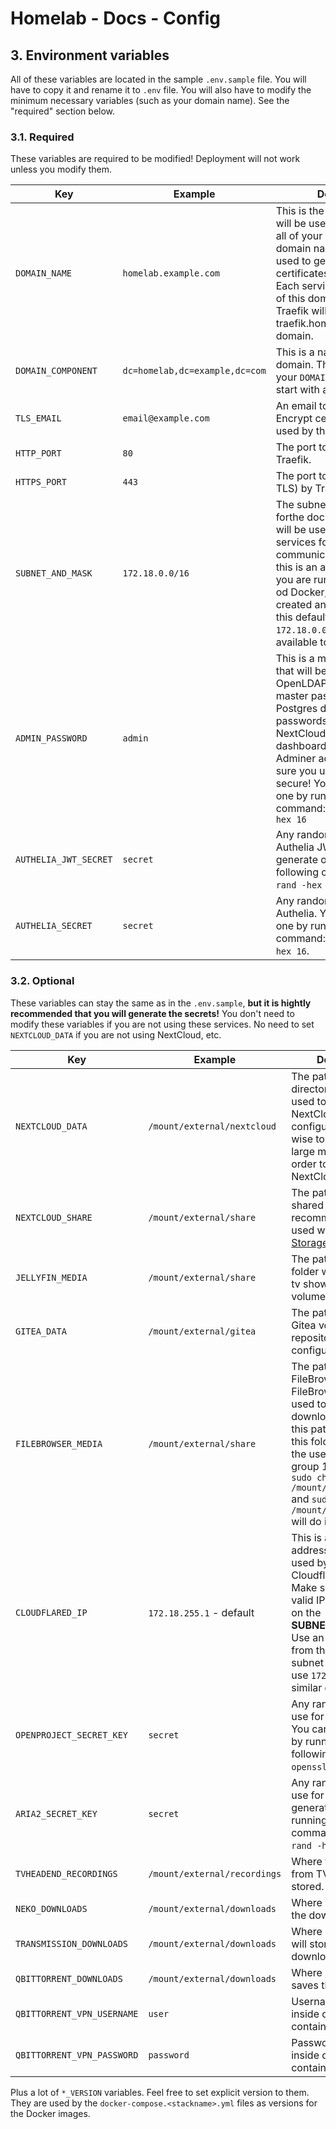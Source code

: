 # Homelab - Docs - Config

## 3. Environment variables

All of these variables are located in the sample `.env.sample` file. You will have to copy it and rename it to `.env` file. You will also have to modify the minimum necessary variables (such as your domain name). See the "required" section below. 

### 3.1. Required

These variables are required to be modified! Deployment will not work unless you modify them.

| Key | Example | Description |
| --- | ------- | ----------- |
| `DOMAIN_NAME` | `homelab.example.com` | This is the domain name that will be used for Traefik and all of your services. This domain name will also be used to generate the TLS certificates via Let's Encrypt. Each service is a subdomain of this domain, for example Traefik will be have traefik.homelab.example.com domain. |
| `DOMAIN_COMPONENT` | `dc=homelab,dc=example,dc=com` | This is a name of the LDAP domain. This should match your `DOMAIN_NAME` and must start with a `dc=...`. |
| `TLS_EMAIL` | `email@example.com` | An email to use for Let's Encrypt certificates, this is used by the Traefik proxy. |
| `HTTP_PORT` | `80` | The port to use for http by Traefik. |
| `HTTPS_PORT` | `443` | The port to use for https (and TLS) by Traefik. |
| `SUBNET_AND_MASK` | `172.18.0.0/16` | The subnet with a mask forthe docker network that will be used by all of the services for internal communication. Make sure this is an available subnet. If you are running a fresh install od Docker, and you have not created any networks, then this default subnet `172.18.0.0/16` will be available to you. |
| `ADMIN_PASSWORD` | `admin` | This is a master password that will be used for: OpenLDAP admin, Postgres master password and Postgres database passwords, Grafana admin, NextCloud admin, Traefik dashboard admin, and Adminer admin login. Make sure you use something secure! You can generate one by running the following command: `openssl rand -hex 16` |
| `AUTHELIA_JWT_SECRET` | `secret` | Any random string to use for Authelia JWT. You can generate one by running the following command: `openssl rand -hex 16`. |
| `AUTHELIA_SECRET` | `secret` | Any random string to use for Authelia. You can generate one by running the following command: `openssl rand -hex 16`. |


### 3.2. Optional

These variables can stay the same as in the `.env.sample`, **but it is hightly recommended that you will generate the secrets!** You don't need to modify these variables if you are not using these services. No need to set `NEXTCLOUD_DATA` if you are not using NextCloud, etc.

| Key | Example | Description |
| --- | ------- | ----------- |
| `NEXTCLOUD_DATA` | `/mount/external/nextcloud` | The path to an existing directory that will be used to store NextCloud files and configuration files. It is wise to use some large mounted drive in order to store large NextCloud user files. |
| `NEXTCLOUD_SHARE` | `/mount/external/share` | The path to optional shared directory, recommended to be used with [External Storage](https://docs.nextcloud.com/server/latest/admin_manual/configuration_files/external_storage_configuration_gui.html) |
| `JELLYFIN_MEDIA` | `/mount/external/share` | The path to an media folder with movies and tv shows for Jellyfin volume. |
| `GITEA_DATA` | `/mount/external/gitea` | The path to to use for Gitea volume to store repository data and configuration files. |
| `FILEBROWSER_MEDIA` | `/mount/external/share` | The path to to use for FileBrowser. The FileBrowser can be used to upload or download files from this path. Make sure this folder belongs to the user 1000 and group 1000. Running `sudo chown 1000:1000 /mount/external/share` and `sudo chmod 755 /mount/external/share` will do it. |
| `CLOUDFLARED_IP` | `172.18.255.1` - default | This is a static IP address that will be used by the Cloudflared service. Make sure this is a valid IP address based on the **SUBNET_AND_MASK**. Use an IP address from the top of the subnet range. Don't use `172.18.0.2` or similar one. |
| `OPENPROJECT_SECRET_KEY` | `secret` | Any random string to use for NextCloud. You can generate one by running the following command: `openssl rand -hex 16`. |
| `ARIA2_SECRET_KEY` | `secret` | Any random string to use for Aria2. You can generate one by running the following command: `openssl rand -hex 16`. |
| `TVHEADEND_RECORDINGS` | `/mount/external/recordings` | Where the recordings from TV Head will be stored. |
| `NEKO_DOWNLOADS` | `/mount/external/downloads` | Where Neko will store the downloads. |
| `TRANSMISSION_DOWNLOADS` | `/mount/external/downloads` | Where Transmission will store the downloads. |
| `QBITTORRENT_DOWNLOADS` | `/mount/external/downloads` | Where qBittorrent saves the data. |
| `QBITTORRENT_VPN_USERNAME` | `user` | Username for VPN inside qBittorrent container. |
| `QBITTORRENT_VPN_PASSWORD` | `password` | Password for VPN inside qBittorrent container. |

Plus a lot of `*_VERSION` variables. Feel free to set explicit version to them. They are used by the `docker-compose.<stackname>.yml` files as versions for the Docker images.
